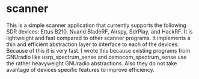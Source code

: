 # scanner
This is a simple scanner application that currently supports the following SDR devices: Ettus B210, Nuand BladeRF, Airspy, 
SdrPlay, and HackRF. It is lightweight and fast compared to other scanner programs. It implements a thin and efficient 
abstraction layer to interface to each of the devices. Because of this it is very fast. I wrote this because existing 
programs from GNUradio like usrp_spectrum_sense and osmocom_spectrum_sense use the rather heavyweight GNUradio abstractions. 
Also they do not take avantage of devices specific features to improve efficiency.
